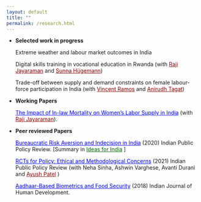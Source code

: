 ```yaml
---
layout: default
title: ""
permalink: /research.html
---
```



- **Selected work in progress**
  
   Extreme weather and labour market outcomes in India

  Digital skills training in vocational education in Rwanda (with <a href="https://sites.google.com/view/rajijayaraman/home" style="color: darkred; " target="_blank"  rel="noopener noreferrer" >Raji Jayaraman</a> and <a href="https://esmt.berlin/person/sunna-huegemann" style="color: darkred; " target="_blank"  rel="noopener noreferrer" >Sunna Hügemann</a>)

   Trade-off between supply and demand constraints on female labour-force participation in India (with <a href="https://vincentrramos.github.io/" style="color: darkred; " target="_blank"  rel="noopener noreferrer" >Vincent Ramos</a> and <a href="https://www.anirudhtagat.com/" style="color: darkred; " target="_blank"  rel="noopener noreferrer" >Anirudh Tagat</a>)



- **Working Papers**  

  <a href="https://www.isid.ac.in/~acegd/acegd2024/papers/RajshriJayaraman.pdf" style="color: blue; " target="_blank"  rel="noopener noreferrer" >The Impact of In-law Mortality on Women’s Labor Supply in India</a> (with <a href="https://sites.google.com/view/rajijayaraman/home" style="color: darkred; " target="_blank"  rel="noopener noreferrer" >Raji Jayaraman</a>). 


- **Peer reviewed Papers**  


  <a href="https://www.ippr.in/index.php/ippr/article/view/84" style="color: blue; " target="_blank"  rel="noopener noreferrer" >Bureaucratic Risk Aversion and Indecision in India</a> (2020) Indian Public Policy Review. [Summary in <a href="https://www.ideasforindia.in/topics/miscellany/rcts-for-policymaking-ethical-and-methodological-considerations.html" style="color: darkgreen; " target="_blank"  rel="noopener noreferrer" >Ideas for India</a> ]

  <a href="https://www.ippr.in/index.php/ippr/article/view/48" style="color: blue; " target="_blank"  rel="noopener noreferrer" >RCTs for Policy: Ethical and Methodological Concerns</a> (2021) Indian Public Policy Review (with Neha Sinha, Ashwin Varghese, Avanti Durani and <a href="https://github.com/AyushBipinPatel" style="color: darkred; " target="_blank"  rel="noopener noreferrer" >Ayush Patel</a> )

  <a href="https://journals.sagepub.com/doi/10.1177/0973703017748384" style="color: blue; " target="_blank"  rel="noopener noreferrer" >Aadhaar-Based Biometrics and Food Security</a> (2018) Indian Journal of Human Development.
